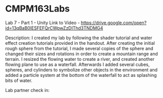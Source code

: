 # CMPM163Labs

Lab 7 - Part 1 - Unity
Link to Video - 
https://drive.google.com/open?id=13qBaB0IESFEFQrCWpwZzDIThd3TNDMG4

Description: I created my lab by following the shader tutorial and water effect creation tutorials provided in the handout. 
After creating the initial rough sphere from the tutorial, I made several copies of the sphere and changed their sizes and rotations
in order to create a mountain range and terrain. I resized the flowing water to create a river, and created another flowing plane
to use as a waterfall. Afterwards I added several cubes, spheres, and cylinders to symbolize other objects in the environment and 
added a particle system at the bottom of the waterfall to act as splashing bits of water.

Lab partner check in: 
